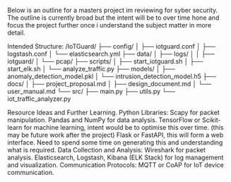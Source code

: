 Below is an outline for a masters project im reviewing for syber security. The outline is currently broad but the intent will be to over time hone and focus the project further once i understand the subject matter in more detail.

Intended Structure:
/IoTGuard/
├── config/ 
│   ├── iotguard.conf
│   ├── logstash.conf
│   └── elasticsearch.yml
├── data/
│   ├── logs/
│   │   ├── iotguard/
│   └── pcap/
├── scripts/
│   ├── start_iotguard.sh
│   ├── start_elk.sh
│   └── analyze_traffic.py
├── models/
│   ├── anomaly_detection_model.pkl
│   └── intrusion_detection_model.h5
├── docs/
│   ├── project_proposal.md
│   ├── design_document.md
│   └── user_manual.md
└── src/
    ├── main.py
    ├── utils.py
    └── iot_traffic_analyzer.py


Resource Ideas and Further Learning.
Python Libraries:
Scapy for packet manipulation.
Pandas and NumPy for data analysis.
TensorFlow or Scikit-learn for machine learning, intent would be to optimise this over time. (this may be future work after the project)
Flask or FastAPI, this will form a web interface. Need to spend some time on generating this and understanding what is required.
Data Collection and Analysis:
Wireshark for packet analysis.
Elasticsearch, Logstash, Kibana (ELK Stack) for log management and visualization.
Communication Protocols:
MQTT or CoAP for IoT device communication.

